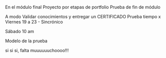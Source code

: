 


En el módulo final 
Proyecto por etapas de portfolio 
Prueba de fin de módulo 


A modo Validar conocimientos y entregar un CERTIFICADO
Prueba tiempo x
Viernes 19 a 23 - Sincrónico 

Sábado 10 am

Modelo de la prueba

si si si, falta muuuuuuchoooo!!!
